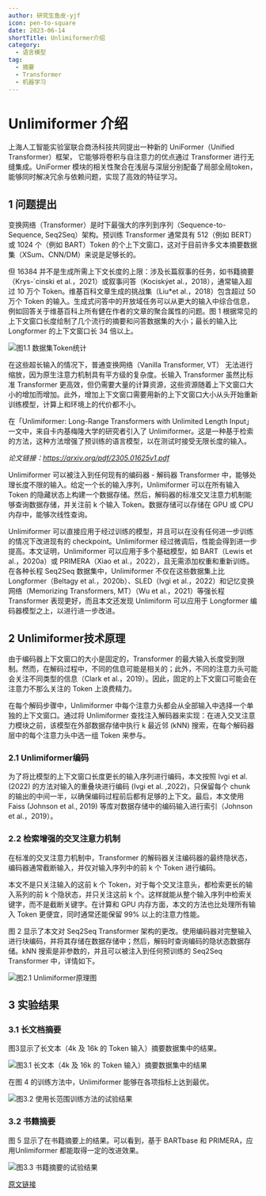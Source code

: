 ```yaml
---
author: 研究生鱼皮-yjf
icon: pen-to-square
date: 2023-06-14
shortTitle: Unlimiformer介绍
category:
  - 语言模型
tag:
  - 摘要
  - Transformer
  - 机器学习
---
```


# Unlimiformer 介绍

上海人工智能实验室联合商汤科技共同提出一种新的 UniFormer（Unified Transformer）框架， 它能够将卷积与自注意力的优点通过 Transformer 进行无缝集成。UniFormer 模块的相关性聚合在浅层与深层分别配备了局部全局token，能够同时解决冗余与依赖问题，实现了高效的特征学习。

<!-- more --> 

## 1 问题提出

变换网络（Transformer）是时下最强大的序列到序列（Sequence-to-Sequence, Seq2Seq）架构。预训练 Transformer 通常具有 512（例如 BERT）或 1024 个（例如 BART）Token 的个上下文窗口，这对于目前许多文本摘要数据集（XSum、CNN/DM）来说是足够长的。

但 16384 并不是生成所需上下文长度的上限：涉及长篇叙事的任务，如书籍摘要（Krys-´cinski et al.，2021）或叙事问答（Kociskýet al.，2018），通常输入超过 10 万个 Token。维基百科文章生成的挑战集（Liu*et al.，2018）包含超过 50 万个 Token 的输入。生成式问答中的开放域任务可以从更大的输入中综合信息，例如回答关于维基百科上所有健在作者的文章的聚合属性的问题。图 1 根据常见的上下文窗口长度绘制了几个流行的摘要和问答数据集的大小；最长的输入比 Longformer 的上下文窗口长 34 倍以上。

![图1.1 数据集Token统计](/assets/images/llm/Unlimiformer1.png)

在这些超长输入的情况下，普通变换网络（Vanilla Transformer, VT） 无法进行缩放，因为原生注意力机制具有平方级的复杂度。长输入 Transformer 虽然比标准 Transformer 更高效，但仍需要大量的计算资源，这些资源随着上下文窗口大小的增加而增加。此外，增加上下文窗口需要用新的上下文窗口大小从头开始重新训练模型，计算上和环境上的代价都不小。

在「Unlimiformer: Long-Range Transformers with Unlimited Length Input」一文中，来自卡内基梅隆大学的研究者引入了 Unlimiformer。这是一种基于检索的方法，这种方法增强了预训练的语言模型，以在测试时接受无限长度的输入。

<!-- ![](/assets/images/llm/Unlimiformer2.png) -->

*论文链接：https://arxiv.org/pdf/2305.01625v1.pdf*

Unlimiformer 可以被注入到任何现有的编码器 - 解码器 Transformer 中，能够处理长度不限的输入。给定一个长的输入序列，Unlimiformer 可以在所有输入 Token 的隐藏状态上构建一个数据存储。然后，解码器的标准交叉注意力机制能够查询数据存储，并关注前 k 个输入 Token。数据存储可以存储在 GPU 或 CPU 内存中，能够次线性查询。

Unlimiformer 可以直接应用于经过训练的模型，并且可以在没有任何进一步训练的情况下改进现有的 checkpoint。Unlimiformer 经过微调后，性能会得到进一步提高。本文证明，Unlimiformer 可以应用于多个基础模型，如 BART（Lewis et al.，2020a）或 PRIMERA（Xiao et al.，2022），且无需添加权重和重新训练。在各种长程 Seq2Seq 数据集中，Unlimiformer 不仅在这些数据集上比 Longformer（Beltagy et al.，2020b）、SLED（Ivgi et al.，2022）和记忆变换网络（Memorizing Transformers, MT）（Wu et al.，2021）等强长程 Transformer 表现更好，而且本文还发现 Unlimiform 可以应用于 Longformer 编码器模型之上，以进行进一步改进。

## 2 Unlimiformer技术原理

由于编码器上下文窗口的大小是固定的，Transformer 的最大输入长度受到限制。然而，在解码过程中，不同的信息可能是相关的；此外，不同的注意力头可能会关注不同类型的信息（Clark et al.，2019）。因此，固定的上下文窗口可能会在注意力不那么关注的 Token 上浪费精力。

在每个解码步骤中，Unlimiformer 中每个注意力头都会从全部输入中选择一个单独的上下文窗口。通过将 Unlimiformer 查找注入解码器来实现：在进入交叉注意力模块之前，该模型在外部数据存储中执行 k 最近邻 (kNN) 搜索，在每个解码器层中的每个注意力头中选一组 Token 来参与。

### 2.1 Unlimiformer编码

为了将比模型的上下文窗口长度更长的输入序列进行编码，本文按照 Ivgi et al. (2022) 的方法对输入的重叠块进行编码 (Ivgi et al. ,2022)，只保留每个 chunk 的输出的中间一半，以确保编码过程前后都有足够的上下文。最后，本文使用 Faiss (Johnson et al., 2019) 等库对数据存储中的编码输入进行索引（Johnson et al.，2019）。

### 2.2 检索增强的交叉注意力机制

在标准的交叉注意力机制中，Transformer 的解码器关注编码器的最终隐状态，编码器通常截断输入，并仅对输入序列中的前 k 个 Token 进行编码。

本文不是只关注输入的这前 k 个 Token，对于每个交叉注意头，都检索更长的输入系列的前 k 个隐状态，并只关注这前 k 个。这样就能从整个输入序列中检索关键字，而不是截断关键字。在计算和 GPU 内存方面，本文的方法也比处理所有输入 Token 更便宜，同时通常还能保留 99% 以上的注意力性能。

图 2 显示了本文对 Seq2Seq Transformer 架构的更改。使用编码器对完整输入进行块编码，并将其存储在数据存储中；然后，解码时查询编码的隐状态数据存储。kNN 搜索是非参数的，并且可以被注入到任何预训练的 Seq2Seq Transformer 中，详情如下。

![图2.1 Unlimiformer原理图](/assets/images/llm/Unlimiformer3.png)

## 3 实验结果

### 3.1 长文档摘要

图3显示了长文本（4k 及 16k 的 Token 输入）摘要数据集中的结果。

![图3.1 长文本（4k 及 16k 的 Token 输入）摘要数据集中的结果](/assets/images/llm/Unlimiformer4.png)

在图 4 的训练方法中，Unlimiformer 能够在各项指标上达到最优。

![图3.2 使用长范围训练方法的试验结果](/assets/images/llm/Unlimiformer5.png)

### 3.2 书籍摘要

图 5 显示了在书籍摘要上的结果。可以看到，基于 BARTbase 和 PRIMERA，应用Unlimiformer 都能取得一定的改进效果。

![图3.3 书籍摘要的试验结果](/assets/images/llm/Unlimiformer6.png)

[原文链接]( https://mp.weixin.qq.com/s/VktrpfEUK99Zrm3AJJwW-g)

